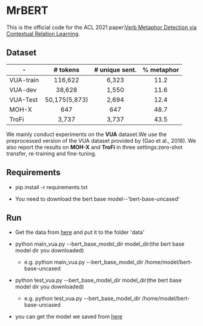 # MrBERT

This is the official code for the ACL 2021 paper:[Verb Metaphor Detection via Contextual Relation Learning](https://aclanthology.org/2021.acl-long.327/).
## Dataset 

|- | # tokens | # unique sent. | % metaphor|
|- | :-: | :-: | :-: |
|VUA-train | 116,622 | 6,323 | 11.2 | 
|VUA-dev | 38,628| 1,550 | 11.6 |
|VUA-Test | 50,175(5,873) | 2,694 | 12.4 |
|MOH-X | 647 | 647 | 48.7 | 
|TroFi | 3,737 | 3,737 | 43.5 |

We mainly conduct experiments on the **VUA** dataset.We use the preprocessed version of the VUA dataset provided by (Gao et al., 2018).
We also report the results on **MOH-X** and **TroFi** in three settings:zero-shot transfer, re-training and fine-tuning.
## Requirements
* pip install -r requirements.txt

* You need to download the bert base model--'bert-base-uncased'

## Run

* Get the data from [here](https://drive.google.com/drive/folders/13_MRmZryGhCf8ngBs57oCMH9KD83ZImu?usp=sharing) and put it to the folder 'data'

* python main_vua.py --bert_base_model_dir model_dir(the bert base model dir you downloaded)
    * e.g. python main_vua.py --bert_base_model_dir /home/model/bert-base-uncased
    
* python test_vua.py --bert_base_model_dir model_dir(the bert base model dir you downloaded)
    * e.g. python test_vua.py --bert_base_model_dir /home/model/bert-base-uncased
    
* you can get the model we saved from [here](https://drive.google.com/drive/folders/1iWrftTDH2If6UO9M-hmc13EwYP1FVfSJ?usp=sharing)
